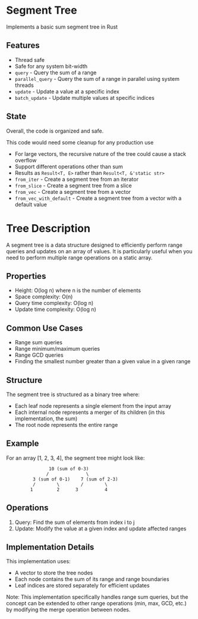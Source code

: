 # Segment Tree
Implements a basic sum segment tree in Rust

## Features
- Thread safe
- Safe for any system bit-width
- `query` - Query the sum of a range
- `parallel_query` - Query the sum of a range in parallel using system threads
- `update` - Update a value at a specific index
- `batch_update` - Update multiple values at specific indices

## State
Overall, the code is organized and safe.

This code would need some cleanup for any production use
- For large vectors, the recursive nature of the tree could cause a stack overflow
- Support different operations other than sum
- Results as `Result<T, E>` rather than `Result<T, &'static str>`
- `from_iter` - Create a segment tree from an iterator
- `from_slice` - Create a segment tree from a slice
- `from_vec` - Create a segment tree from a vector
- `from_vec_with_default` - Create a segment tree from a vector with a default value

# Tree Description

A segment tree is a data structure designed to efficiently perform range queries and updates
on an array of values. It is particularly useful when you need to perform multiple range
operations on a static array.

## Properties
- Height: O(log n) where n is the number of elements
- Space complexity: O(n)
- Query time complexity: O(log n)
- Update time complexity: O(log n)

## Common Use Cases
- Range sum queries
- Range minimum/maximum queries
- Range GCD queries
- Finding the smallest number greater than a given value in a given range

## Structure
The segment tree is structured as a binary tree where:
- Each leaf node represents a single element from the input array
- Each internal node represents a merger of its children (in this implementation, the sum)
- The root node represents the entire range

## Example
For an array [1, 2, 3, 4], the segment tree might look like:
```text
                10 (sum of 0-3)
               /              \
          3 (sum of 0-1)    7 (sum of 2-3)
          /        \        /        \
         1         2      3          4
```

## Operations
1. Query: Find the sum of elements from index i to j
2. Update: Modify the value at a given index and update affected ranges

## Implementation Details
This implementation uses:
- A vector to store the tree nodes
- Each node contains the sum of its range and range boundaries
- Leaf indices are stored separately for efficient updates

Note: This implementation specifically handles range sum queries, but the concept
can be extended to other range operations (min, max, GCD, etc.) by modifying
the merge operation between nodes.
